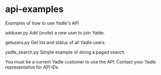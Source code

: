 # api-examples
Examples of how to use Yadle's API

adduser.py          Add (invite) a new user to join Yalde.

getusers.py         Get list and status of all Yadle users.

yadle_search.py     Simple example of doing a paged search.


You must be a current Yadle customer to use the API.   Contact your Yadle representative for API IDs.
